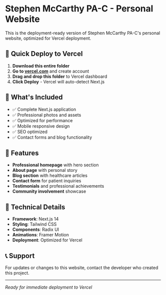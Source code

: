 
# Stephen McCarthy PA-C - Personal Website

This is the deployment-ready version of Stephen McCarthy PA-C's personal website, optimized for Vercel deployment.

## 🚀 Quick Deploy to Vercel

1. **Download this entire folder**
2. **Go to [vercel.com](https://vercel.com)** and create account
3. **Drag and drop this folder** to Vercel dashboard
4. **Click Deploy** - Vercel will auto-detect Next.js

## 📁 What's Included

- ✅ Complete Next.js application
- ✅ Professional photos and assets
- ✅ Optimized for performance
- ✅ Mobile responsive design
- ✅ SEO optimized
- ✅ Contact forms and blog functionality

## 🎯 Features

- **Professional homepage** with hero section
- **About page** with personal story
- **Blog section** with healthcare articles
- **Contact form** for patient inquiries
- **Testimonials** and professional achievements
- **Community involvement** showcase

## 🔧 Technical Details

- **Framework**: Next.js 14
- **Styling**: Tailwind CSS
- **Components**: Radix UI
- **Animations**: Framer Motion
- **Deployment**: Optimized for Vercel

## 📞 Support

For updates or changes to this website, contact the developer who created this project.

---
*Ready for immediate deployment to Vercel*
